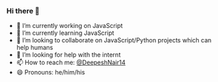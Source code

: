 ### Hi there 👋

- 🔭 I’m currently working on JavaScript
- 🌱 I’m currently learning JavaScript
- 👯 I’m looking to collaborate on JavaScript/Python projects which can help humans
- 🤔 I’m looking for help with the internt
- 📫 How to reach me: [@DeepeshNair14](https://twitter.com/DeepeshNair14)
- 😄 Pronouns: he/him/his
